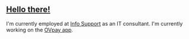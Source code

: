 ## [Hello there!](https://media.giphy.com/media/xTiIzJSKB4l7xTouE8/giphy.gif)

I'm currently employed at [Info Support](https://www.infosupport.com) as an IT consultant. I'm currently working on the [OVpay app](https://www.ovpay.app).
